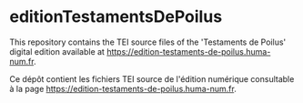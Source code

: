 # editionTestamentsDePoilus

This repository contains the TEI source files of the 'Testaments de Poilus' digital edition available at <https://edition-testaments-de-poilus.huma-num.fr>.


Ce dépôt contient les fichiers TEI source de l'édition numérique consultable à la page <https://edition-testaments-de-poilus.huma-num.fr>.
